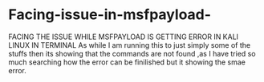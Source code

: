 # Facing-issue-in-msfpayload-
FACING THE ISSUE WHILE MSFPAYLOAD IS GETTING ERROR IN KALI LINUX IN TERMINAL 
As while I am running this to just simply some of the stuffs then its showing that the commands are not found ,as I have tried so much searching how the error can be finilished but it showing the smae error.
